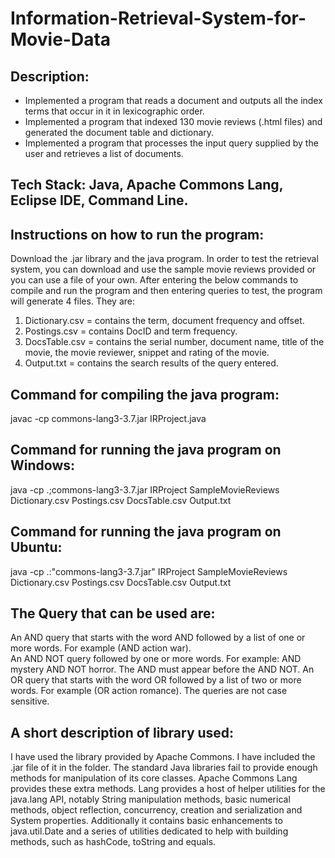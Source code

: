 # Information-Retrieval-System-for-Movie-Data

Description:
--------------------------------------
- Implemented a program that reads a document and outputs all the index terms that occur in it in lexicographic order.
- Implemented a program that indexed 130 movie reviews (.html files) and generated the document table and dictionary.
- Implemented a program that processes the input query supplied by the user and retrieves a list of documents.

## Tech Stack: Java, Apache Commons Lang, Eclipse IDE, Command Line. 

Instructions on how to run the program:
--------------------------------------
Download the .jar library and the java program. In order to test the retrieval system, you can download and use the sample movie reviews provided or you can use a file of your own. After entering the below commands to compile and run the program and then entering queries to test, the program will generate 4 files. They are:
1. Dictionary.csv = contains the term, document frequency and offset.
2. Postings.csv  = contains DocID and term frequency.
3. DocsTable.csv = contains the serial number, document name, title of the movie, the movie reviewer, snippet and rating of the movie.
4. Output.txt = contains the search results of the query entered.

Command for compiling the java program: 
---------------------------------------
javac -cp commons-lang3-3.7.jar IRProject.java

Command for running the java program on Windows: 
------------------------------------------------
java -cp .;commons-lang3-3.7.jar IRProject SampleMovieReviews Dictionary.csv Postings.csv DocsTable.csv Output.txt

Command for running the java program on Ubuntu:
-----------------------------------------------
java -cp .:"commons-lang3-3.7.jar" IRProject SampleMovieReviews Dictionary.csv Postings.csv DocsTable.csv Output.txt

The Query that can be used are:
-------------------------------
An AND query that starts with the word AND followed by a list of one or more words. For example (AND action war).  
An AND NOT query followed by one or more words.  For example: AND mystery AND NOT horror.  The AND must appear before the AND NOT.
An OR query that starts with the word OR followed by a list of two or more words. For example (OR action romance).
The queries are not case sensitive.


A short description of library used:
------------------------------------
I have used the library provided by Apache Commons. I have included the .jar file of it in the folder.
The standard Java libraries fail to provide enough methods for manipulation of its core classes. Apache Commons Lang provides these extra methods.
Lang provides a host of helper utilities for the java.lang API, notably String manipulation methods, basic numerical methods, object reflection, concurrency, creation and serialization and System properties. Additionally it contains basic enhancements to java.util.Date and a series of utilities dedicated to help with building methods, such as hashCode, toString and equals.
